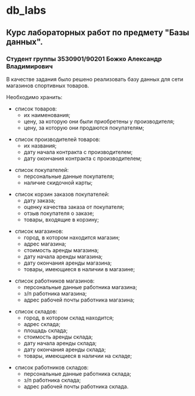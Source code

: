 # db_labs

## Курс лабораторных работ по предмету "Базы данных".

### Студент группы 3530901/90201 Божко Александр Владимирович

В качестве задания было решено реализовать базу данных для сети магазинов спортивных товаров.

Необходимо хранить:

- список товаров:
    - их наименования;
    - цену, за которую они были приобретены у производителя;
    - цену, за которую они продаются покупателям;

* список производителей товаров:
    * их названия;
    * дату начала контракта с производителем;
    * дату окончания контракта с производителем;

- список покупателей:
    - персональные данные покупателя;
    - наличие скидочной карты;

* список корзин заказов покупателей:
    * дату заказа;
    * оценку качества заказа от покупателя;
    * отзыв покупателя о заказе;
    * товары, входящие в корзину;

- список магазинов:
    - город, в котором находится магазин;
    - адрес магазина;
    - стоимость аренды магазина;
    - дату начала аренды магазина;
    - дату окончания аренды магазина;
    - товары, имеющиеся в наличии в магазине;

* список работников магазинов:
    * персональные данные работника магазина;
    * з/п работника магазина;
    * адрес рабочей почты работника магазина;

- список складов:
    - город, в котором склад находится;
    - адрес склада;
    - площадь склада;
    - стоимость аренды склада;
    - дату начала аренды склада;
    - дату окончания аренды склада;
    - товары, имеющиеся в наличии на складе;

* список работников складов:
    * персональные данные работника склада;
    * з/п работника склада;
    * адрес рабочей почты работника склада.
